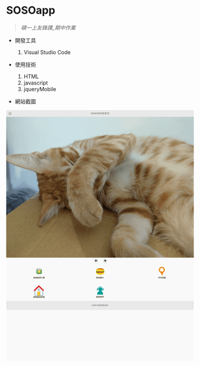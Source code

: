 # SOSOapp
> _碩一上友鋒課_期中作業_   

* 開發工具
  1. Visual Studio Code

* 使用技術
  1. HTML
  2. javascript
  3. jqueryMobile

* 網站截圖
<img src="https://github.com/hank444tw/SOSOapp/blob/master/hank444tw.github.io_SOSOapp_(iPad%20Pro)%20(1).png" stryle="float:right" />
